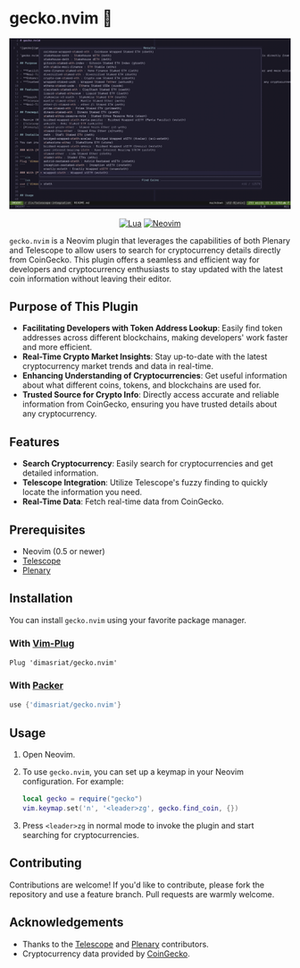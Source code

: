 # gecko.nvim 🦎

![gecko](gecko.png)

<div align="center">
    
[![Lua](https://img.shields.io/badge/Lua-blue.svg?style=for-the-badge&logo=lua)](http://www.lua.org)
[![Neovim](https://img.shields.io/badge/Neovim%200.5+-green.svg?style=for-the-badge&logo=neovim)](https://neovim.io)

</div>

`gecko.nvim` is a Neovim plugin that leverages the capabilities of both Plenary and Telescope to allow users to search for cryptocurrency details directly from CoinGecko. This plugin offers a seamless and efficient way for developers and cryptocurrency enthusiasts to stay updated with the latest coin information without leaving their editor.

## Purpose of This Plugin

- **Facilitating Developers with Token Address Lookup**: Easily find token addresses across different blockchains, making developers' work faster and more efficient.
- **Real-Time Crypto Market Insights**: Stay up-to-date with the latest cryptocurrency market trends and data in real-time.
- **Enhancing Understanding of Cryptocurrencies**: Get useful information about what different coins, tokens, and blockchains are used for.
- **Trusted Source for Crypto Info**: Directly access accurate and reliable information from CoinGecko, ensuring you have trusted details about any cryptocurrency.

## Features

- **Search Cryptocurrency**: Easily search for cryptocurrencies and get detailed information.
- **Telescope Integration**: Utilize Telescope's fuzzy finding to quickly locate the information you need.
- **Real-Time Data**: Fetch real-time data from CoinGecko.

## Prerequisites

- Neovim (0.5 or newer)
- [Telescope](https://github.com/nvim-telescope/telescope.nvim)
- [Plenary](https://github.com/nvim-lua/plenary.nvim)

## Installation

You can install `gecko.nvim` using your favorite package manager.

### With [Vim-Plug](https://github.com/junegunn/vim-plug)

```vim
Plug 'dimasriat/gecko.nvim'
```

### With [Packer](https://github.com/wbthomason/packer.nvim)

```lua
use {'dimasriat/gecko.nvim'}
```

## Usage

1. Open Neovim.
2. To use `gecko.nvim`, you can set up a keymap in your Neovim configuration. For example:

    ```lua
    local gecko = require("gecko")
    vim.keymap.set('n', '<leader>zg', gecko.find_coin, {})
    ```

3. Press `<leader>zg` in normal mode to invoke the plugin and start searching for cryptocurrencies.

## Contributing

Contributions are welcome! If you'd like to contribute, please fork the repository and use a feature branch. Pull requests are warmly welcome.

## Acknowledgements

- Thanks to the [Telescope](https://github.com/nvim-telescope/telescope.nvim) and [Plenary](https://github.com/nvim-lua/plenary.nvim) contributors.
- Cryptocurrency data provided by [CoinGecko](https://www.coingecko.com/).

